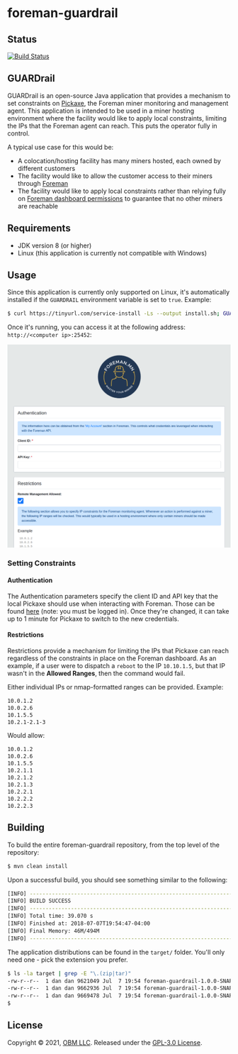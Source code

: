 # foreman-guardrail

## Status

[![Build Status](https://travis-ci.com/delawr0190/foreman-guardrail.svg?branch=main)](https://travis-ci.com/delawr0190/foreman-guardrail)

## GUARDrail

GUARDrail is an open-source Java application that provides a mechanism to set
constraints on [Pickaxe](https://github.com/delawr0190/foreman-apps), the
Foreman miner monitoring and management agent. This application is intended to
be used in a miner hosting environment where the facility would like to apply
local constraints, limiting the IPs that the Foreman agent can reach. This puts
the operator fully in control.

A typical use case for this would be:

- A colocation/hosting facility has many miners hosted, each owned by different
  customers
- The facility would like to allow the customer access to their miners
  through [Foreman](https://foreman.mn)
- The facility would like to apply local constraints rather than relying fully
  on [Foreman dashboard permissions](https://foreman.mn/blog/managing-access-to-cryptocurrency-miners/)
  to guarantee that no other miners are reachable

## Requirements

- JDK version 8 (or higher)
- Linux (this application is currently not compatible with Windows)

## Usage

Since this application is currently only supported on Linux, it's automatically
installed if the `GUARDRAIL` environment variable is set to
`true`. Example:

```sh
$ curl https://tinyurl.com/service-install -Ls --output install.sh; GUARDRAIL=true sudo -E bash install.sh <client_id> <api_key>
```

Once it's running, you can access it at the following address:
`http://<computer ip>:25452`:

![GUARDrail](guardrail.png)

### Setting Constraints

#### Authentication

The Authentication parameters specify the client ID and API key that the local
Pickaxe should use when interacting with Foreman. Those can be found
[here](https://dashboard.foreman.mn/dashboard/profile/) (note: you must be
logged in). Once they're changed, it can take up to 1 minute for Pickaxe to
switch to the new credentials.

#### Restrictions

Restrictions provide a mechanism for limiting the IPs that Pickaxe can reach
regardless of the constraints in place on the Foreman dashboard. As an example,
if a user were to dispatch a `reboot` to the IP `10.10.1.5`, but that IP wasn't
in the **Allowed Ranges**, then the command would fail.

Either individual IPs or nmap-formatted ranges can be provided. Example:

```
10.0.1.2
10.0.2.6
10.1.5.5
10.2.1-2.1-3
```

Would allow:

```
10.0.1.2
10.0.2.6
10.1.5.5
10.2.1.1
10.2.1.2
10.2.1.3
10.2.2.1
10.2.2.2
10.2.2.3
```

## Building

To build the entire foreman-guardrail repository, from the top level of the
repository:

```sh
$ mvn clean install
```

Upon a successful build, you should see something similar to the following:

```sh
[INFO] ------------------------------------------------------------------------
[INFO] BUILD SUCCESS
[INFO] ------------------------------------------------------------------------
[INFO] Total time: 39.070 s
[INFO] Finished at: 2018-07-07T19:54:47-04:00
[INFO] Final Memory: 46M/494M
[INFO] ------------------------------------------------------------------------
```

The application distributions can be found in the `target/` folder. You'll only
need one - pick the extension you prefer.

```sh
$ ls -la target | grep -E "\.(zip|tar)"
-rw-r--r--  1 dan dan 9621049 Jul  7 19:54 foreman-guardrail-1.0.0-SNAPSHOT-bin.tar.bz2
-rw-r--r--  1 dan dan 9662936 Jul  7 19:54 foreman-guardrail-1.0.0-SNAPSHOT-bin.tar.gz
-rw-r--r--  1 dan dan 9669478 Jul  7 19:54 foreman-guardrail-1.0.0-SNAPSHOT-bin.zip
$

```

## License

Copyright © 2021, [OBM LLC](https://obm.mn/). Released under
the [GPL-3.0 License](LICENSE).